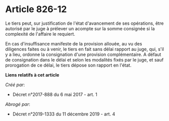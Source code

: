 # Article 826-12

Le tiers peut, sur justification de l'état d'avancement de ses opérations, être autorisé par le juge à prélever un acompte
sur la somme consignée si la complexité de l'affaire le requiert.

En cas d'insuffisance manifeste de la provision allouée, au vu des diligences faites ou à venir, le tiers en fait sans délai
rapport au juge, qui, s'il y a lieu, ordonne la consignation d'une provision complémentaire. A défaut de consignation dans le
délai et selon les modalités fixés par le juge, et sauf prorogation de ce délai, le tiers dépose son rapport en l'état.

**Liens relatifs à cet article**

_Créé par_:

  - Décret n°2017-888 du 6 mai 2017 - art. 1

_Abrogé par_:

  - Décret n°2019-1333 du 11 décembre 2019 - art. 4
